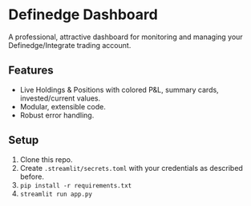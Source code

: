 # Definedge Dashboard

A professional, attractive dashboard for monitoring and managing your Definedge/Integrate trading account.

## Features

- Live Holdings & Positions with colored P&L, summary cards, invested/current values.
- Modular, extensible code.
- Robust error handling.

## Setup

1. Clone this repo.
2. Create `.streamlit/secrets.toml` with your credentials as described before.
3. `pip install -r requirements.txt`
4. `streamlit run app.py`

